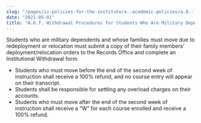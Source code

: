 ```yaml
---
slug: "/pages/iv-policies-for-the-institute/a.-academic-policies/a.8.-leaves-of-absence-withdrawal-suspension-expulsion-and-graduation/a.8.f.-withdrawal-procedures"
date: "2021-05-01"
title: "A.8.f. Withdrawal Procedures for Students Who Are Military Dependents Whose Families Must Move Due to Redeployment/Relocation"
---
```


Students who are military dependents and whose families must move due to redeployment or relocation must submit a copy of their family members’ deployment/relocation orders to the Records Office and complete an Institutional Withdrawal form.

- Students who must move before the end of the second week of instruction shall receive a 100% refund, and no course entry will appear on their transcript.
- Students shall be responsible for settling any overload charges on their accounts.
- Students who must move after the end of the second week of instruction shall receive a “W” for each course enrolled and receive a 100% refund.
